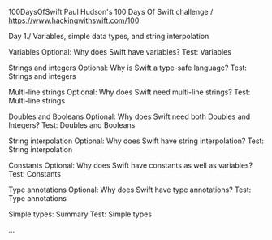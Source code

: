 100DaysOfSwift
Paul Hudson's 100 Days Of Swift challenge / https://www.hackingwithswift.com/100 


Day 1./ Variables, simple data types, and string interpolation

Variables
Optional: Why does Swift have variables?
Test: Variables

Strings and integers
Optional: Why is Swift a type-safe language?
Test: Strings and integers

Multi-line strings
Optional: Why does Swift need multi-line strings?
Test: Multi-line strings

Doubles and Booleans
Optional: Why does Swift need both Doubles and Integers?
Test: Doubles and Booleans

String interpolation
Optional: Why does Swift have string interpolation?
Test: String interpolation

Constants
Optional: Why does Swift have constants as well as variables?
Test: Constants

Type annotations
Optional: Why does Swift have type annotations?
Test: Type annotations

Simple types: Summary
Test: Simple types

...
